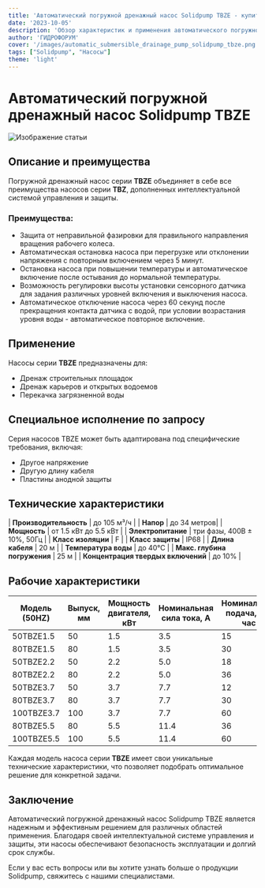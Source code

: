 ```yaml
---
title: 'Автоматический погружной дренажный насос Solidpump TBZE - купить у официального дилера'
date: '2023-10-05'
description: 'Обзор характеристик и применения автоматического погружного дренажного насоса серии TBZE от Solidpump.'
author: 'ГИДРОФОРУМ'
cover: '/images/automatic_submersible_drainage_pump_solidpump_tbze.png'
tags: ["Solidpump", "Насосы"]
theme: 'light'
---
```


# Автоматический погружной дренажный насос Solidpump TBZE

![Изображение статьи](/images/automatic_submersible_drainage_pump_solidpump_tbze.png)

## Описание и преимущества

Погружной дренажный насос серии **TBZE** объединяет в себе все преимущества насосов серии **TBZ**, дополненных интеллектуальной системой управления и защиты.

### Преимущества:
- Защита от неправильной фазировки для правильного направления вращения рабочего колеса.
- Автоматическая остановка насоса при перегрузке или отклонении напряжения с повторным включением через 5 минут.
- Остановка насоса при повышении температуры и автоматическое включение после остывания до нормальной температуры.
- Возможность регулировки высоты установки сенсорного датчика для задания различных уровней включения и выключения насоса.
- Автоматическое отключение насоса через 60 секунд после прекращения контакта датчика с водой, при условии возрастания уровня воды - автоматическое повторное включение.

## Применение

Насосы серии **TBZE** предназначены для:
- Дренаж строительных площадок
- Дренаж карьеров и открытых водоемов
- Перекачка загрязненной воды

## Специальное исполнение по запросу

Серия насосов TBZE может быть адаптирована под специфические требования, включая:
- Другое напряжение
- Другую длину кабеля
- Пластины анодной защиты

## Технические характеристики

| **Производительность** | до 105 м³/ч |
| **Напор**              | до 34 метров|
| **Мощность**           | от 1.5 кВт до 5.5 кВт |
| **Электропитание**     | три фазы, 400В ± 10%, 50Гц |
| **Класс изоляции**     | F              |
| **Класс защиты**       | IP68           |
| **Длина кабеля**       | 20 м            |
| **Температура воды**   | до 40°С        |
| **Макс. глубина погружения** | 25 м      |
| **Концентрация твердых включений** | до 10% |

## Рабочие характеристики

| Модель (50HZ) | Выпуск, мм | Мощность двигателя, кВт | Номинальная сила тока, A | Номинальная подача, м³/час | Номинальный напор, м | Максимальная подача, м³/час | Максимальный напор, м | Свободный проход, мм |
|---------------|------------|-------------------------|----------------------------|------------------------------|-----------------------|------------------------------|-----------------------|----------------------|
| 50TBZE1.5     | 50         | 1.5                     | 3.5                        | 15                           | 15                    | 27                           | 22                    | 8.5                  |
| 80TBZE1.5     | 80         | 1.5                     | 3.5                        | 30                           | 8                     | 40                           | 14.5                  | 8.5                  |
| 50TBZE2.2     | 50         | 2.2                     | 5.0                        | 18                           | 20                    | 33                           | 26                    | 8.5                  |
| 80TBZE2.2     | 80         | 2.2                     | 5.0                        | 36                           | 11                    | 55                           | 19                    | 8.5                  |
| 50TBZE3.7     | 50         | 3.7                     | 7.7                        | 12                           | 30                    | 33                           | 34                    | 8.5                  |
| 80TBZE3.7     | 80         | 3.7                     | 7.7                        | 30                           | 20                    | 55                           | 29                    | 8.5                  |
| 100TBZE3.7    | 100        | 3.7                     | 7.7                        | 60                           | 11.5                  | 90                           | 18.5                  | 8.5                  |
| 80TBZE5.5     | 80         | 5.5                     | 11.4                       | 36                           | 25                    | 75                           | 34                    | 8.5                  |
| 100TBZE5.5    | 100        | 5.5                     | 11.4                       | 60                           | 16                    | 105                          | 23                    | 8.5                  |

Каждая модель насоса серии **TBZE** имеет свои уникальные технические характеристики, что позволяет подобрать оптимальное решение для конкретной задачи.

## Заключение

Автоматический погружной дренажный насос Solidpump TBZE является надежным и эффективным решением для различных областей применения. Благодаря своей интеллектуальной системе управления и защиты, эти насосы обеспечивают безопасность эксплуатации и долгий срок службы.

Если у вас есть вопросы или вы хотите узнать больше о продукции Solidpump, свяжитесь с нашими специалистами.